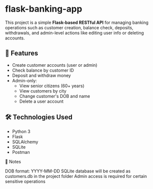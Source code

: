 # flask-banking-app

This project is a simple **Flask-based RESTful API** for managing banking operations such as customer creation, balance check, deposits, withdrawals, and admin-level actions like editing user info or deleting accounts.

## 📌 Features

- Create customer accounts (user or admin)
- Check balance by customer ID
- Deposit and withdraw money
- Admin-only:
  - View senior citizens (60+ years)
  - View customers by city
  - Change customer's DOB and name
  - Delete a user account

## 🛠️ Technologies Used

- Python 3
- Flask
- SQLAlchemy
- SQLite
- Postman



📝 Notes

DOB format: YYYY-MM-DD
SQLite database will be created as customers.db in the project folder
Admin access is required for certain sensitive operations
